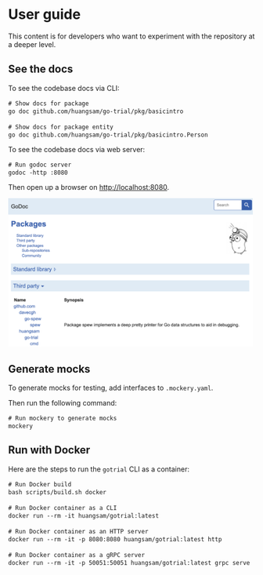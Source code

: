 # User guide

This content is for developers who want to experiment with the repository at
a deeper level.

## See the docs

To see the codebase docs via CLI:

```shell
# Show docs for package
go doc github.com/huangsam/go-trial/pkg/basicintro

# Show docs for package entity
go doc github.com/huangsam/go-trial/pkg/basicintro.Person
```

To see the codebase docs via web server:

```shell
# Run godoc server
godoc -http :8080
```

Then open up a browser on <http://localhost:8080>.

<img src="images/godoc-server.png" alt="Godoc server" width="500px" />

## Generate mocks

To generate mocks for testing, add interfaces to `.mockery.yaml`.

Then run the following command:

```shell
# Run mockery to generate mocks
mockery
```

## Run with Docker

Here are the steps to run the `gotrial` CLI as a container:

```shell
# Run Docker build
bash scripts/build.sh docker

# Run Docker container as a CLI
docker run --rm -it huangsam/gotrial:latest

# Run Docker container as an HTTP server
docker run --rm -it -p 8080:8080 huangsam/gotrial:latest http

# Run Docker container as a gRPC server
docker run --rm -it -p 50051:50051 huangsam/gotrial:latest grpc serve
```
